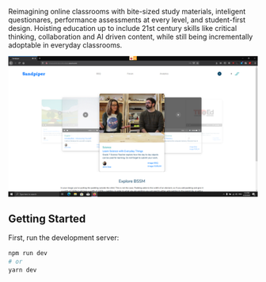 Reimagining online classrooms with bite-sized study materials, inteligent questionares, performance assessments at every level, and student-first design. Hoisting education up to include 21st century skills like critical thinking, collaboration and AI driven content, while still being incrementally adoptable in everyday classrooms.

![main screenshot](public/1.png)

## Getting Started

First, run the development server:

```bash
npm run dev
# or
yarn dev
```

